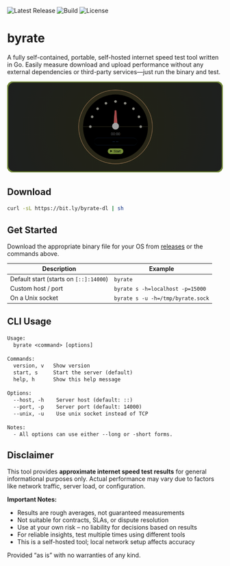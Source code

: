 ![Latest Release](https://img.shields.io/github/v/release/dipakw/byrate)
![Build](https://github.com/dipakw/byrate/actions/workflows/release.yml/badge.svg)
![License](https://img.shields.io/github/license/dipakw/byrate)

# byrate

A fully self-contained, portable, self-hosted internet speed test tool written in Go. Easily measure download and upload performance without any external dependencies or third-party services—just run the binary and test.

![Banner](./banner.png)

## Download

```bash
curl -sL https://bit.ly/byrate-dl | sh
```

## Get Started

Download the appropriate binary file for your OS from [releases](https://github.com/dipakw/byrate/releases) or the commands above.

| Description                               | Example                                |
|-------------------------------------------|----------------------------------------|
| Default start (starts on `[::]:14000`)    | `byrate`                               |
| Custom host / port                        | `byrate s -h=localhost -p=15000`       |
| On a Unix socket                          | `byrate s -u -h=/tmp/byrate.sock`      |

## CLI Usage

```
Usage:
  byrate <command> [options]

Commands:
  version, v   Show version
  start, s     Start the server (default)
  help, h      Show this help message

Options:
  --host, -h    Server host (default: ::)
  --port, -p    Server port (default: 14000)
  --unix, -u    Use unix socket instead of TCP

Notes:
  - All options can use either --long or -short forms.
```

## Disclaimer

This tool provides **approximate internet speed test results** for general informational purposes only. Actual performance may vary due to factors like network traffic, server load, or configuration.

**Important Notes:**
- Results are rough averages, not guaranteed measurements
- Not suitable for contracts, SLAs, or dispute resolution
- Use at your own risk – no liability for decisions based on results
- For reliable insights, test multiple times using different tools
- This is a self-hosted tool; local network setup affects accuracy

Provided “as is” with no warranties of any kind.

